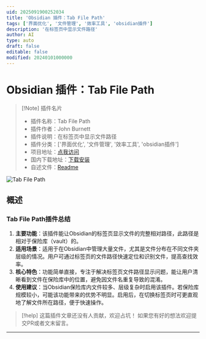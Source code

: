 ```yaml
---
uid: 2025091900252034
title: 'Obsidian 插件：Tab File Path'
tags: ['界面优化', '文件管理', '效率工具', 'obsidian插件']
description: '在标签页中显示文件路径'
author: AI
type: auto
draft: false
editable: false
modified: 20240101000000
---
```


# Obsidian 插件：Tab File Path

> [!Note] 插件名片
> - 插件名称：Tab File Path
> - 插件作者：John Burnett
> - 插件说明：在标签页中显示文件路径
> - 插件分类：['界面优化', '文件管理', '效率工具', 'obsidian插件']
> - 项目地址：[点我访问](https://github.com/johnburnett/obsidian-tab-file-path)
> - 国内下载地址：[下载安装](https://pkmer.cn/products/plugin/pluginMarket/?tab-file-path)
> - 自述文件：[Readme](https://ghproxy.net/https://raw.githubusercontent.com/johnburnett/obsidian-tab-file-path/master/README.md)

![Tab File Path](https://cdn.pkmer.cn/covers/tab-file-path_internal_0.png!pkmer)

## 概述

### Tab File Path插件总结
1. **主要功能**：该插件能让Obsidian的标签页显示文件的完整相对路径，此路径是相对于保险库（vault）的。
2. **适用场景**：适用于在Obsidian中管理大量文件，尤其是文件分布在不同文件夹层级的情况。用户可通过标签页的文件路径快速定位和识别文件，提高查找效率。
3. **核心特色**：功能简单直接，专注于解决标签页文件路径显示问题，能让用户清晰看到文件在保险库中的位置，避免因文件名重复导致的混淆。
4. **使用建议**：当Obsidian保险库内文件较多、层级复杂时启用该插件。若保险库规模较小，可能该功能带来的优势不明显。启用后，在切换标签页时可更直观地了解文件所在路径，便于快速操作。


> [!help] 
> 这篇插件文章还没有人贡献，欢迎占坑！
> 如果您有好的想法欢迎提交PR或者文末留言。
> 

---


